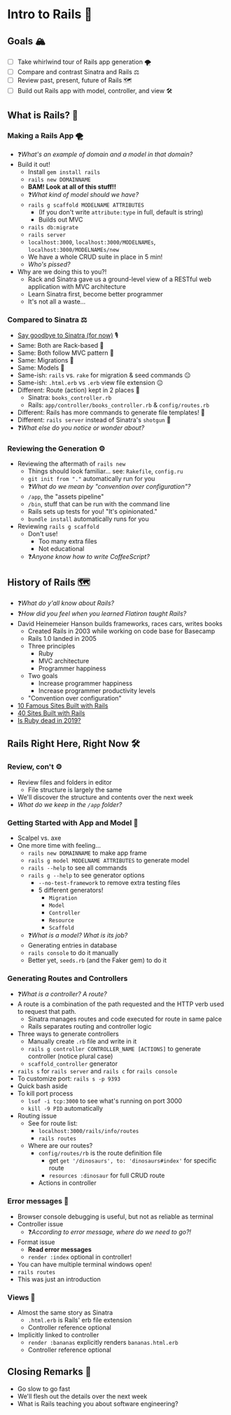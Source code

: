# Intro to Rails 🚂

## Goals 🏔

- [ ] Take whirlwind tour of Rails app generation 🌪
- [ ] Compare and contrast Sinatra and Rails ⚖️
- [ ] Review past, present, future of Rails 🗺
- [ ] Build out Rails app with model, controller, and view 🛠

## What is Rails? 🤔

### Making a Rails App 🌪

- ❓*What's an example of domain and a model in that domain?*
- Build it out!
  - Install `gem install rails`
  - `rails new DOMAINNAME`
  - **BAM! Look at all of this stuff!!**
  - ❓*What kind of model should we have?*
  - `rails g scaffold MODELNAME ATTRIBUTES`
    - (If you don't write `attribute:type` in full, default is string)
    - Builds out MVC
  - `rails db:migrate`
  - `rails server`
  - `localhost:3000`, `localhost:3000/MODELNAMEs`, `localhost:3000/MODELNAMEs/new`
  - We have a whole CRUD suite in place in 5 min!
  - *Who's pissed?*
- Why are we doing this to you?!
  - Rack and Sinatra gave us a ground-level view of a RESTful web application with MVC architecture
  - Learn Sinatra first, become better programmer
  - It's not all a waste...

### Compared to Sinatra ⚖️

- [Say goodbye to Sinatra (for now)](https://www.youtube.com/watch?v=9ML8PrP3A8E) 🎙
- Same: Both are Rack-based 🙂
- Same: Both follow MVC pattern 🙂
- Same: Migrations 🙂
- Same: Models 🙂
- Same-ish: `rails` vs. `rake` for migration & seed commands 😐
- Same-ish: `.html.erb` vs `.erb` view file extension 😐
- Different: Route (action) kept in 2 places 🙁
  - Sinatra: `books_controller.rb`
  - Rails: `app/controller/books_controller.rb` & `config/routes.rb`
- Different: Rails has more commands to generate file templates! 🙁
- Different: `rails server` instead of Sinatra's `shotgun` 🙁
- ❓*What else do you notice or wonder about?* 

### Reviewing the Generation ⚙️

- Reviewing the aftermath of `rails new`
  - Things should look familiar... see: `Rakefile`, `config.ru`
  - `git init from "."` automatically run for you
  - ❓*What do we mean by "convention over configuration"?*
  - `/app`, the "assets pipeline"
  - `/bin`, stuff that can be run with the command line
  - Rails sets up tests for you! "It's opinionated."
  - `bundle install` automatically runs for you
- Reviewing `rails g scaffold`  
  - Don't use!
    - Too many extra files
    - Not educational
  - ❓*Anyone know how to write CoffeeScript?*

## History of Rails 🗺

- ❓*What do y'all know about Rails?*
- ❓*How did you feel when you learned Flatiron taught Rails?*
- David Heinemeier Hanson builds frameworks, races cars, writes books
  - Created Rails in 2003 while working on code base for Basecamp
  - Rails 1.0 landed in 2005
  - Three principles
    - Ruby
    - MVC architecture
    - Programmer happiness
  - Two goals
    - Increase programmer happiness
    - Increase programmer productivity levels
  - "Convention over configuration"
- [10 Famous Sites Built with Rails](https://prograils.com/posts/top-10-famous-sites-built-with-ruby-on-rails)
- [40 Sites Built with Rails](https://ideamotive.co/blog/40-best-ruby-on-rails-companies-websites/)
- [Is Ruby dead in 2019?](https://hackernoon.com/is-ruby-on-rails-dead-in-2019-b462e9a65b22)

## Rails Right Here, Right Now 🛠

### Review, con't ⚙️

- Review files and folders in editor
  - File structure is largely the same
- We'll discover the structure and contents over the next week
- *What do we keep in the `/app` folder?*

### Getting Started with App and Model 🧰

- Scalpel vs. axe
- One more time with feeling...
  - `rails new DOMAINNAME` to make app frame
  - `rails g model MODELNAME ATTRIBUTES` to generate model
  - `rails --help` to see all commands
  - `rails g --help` to see generator options
    - `--no-test-framework` to remove extra testing files
    - 5 different generators!
      - `Migration`
      - `Model`
      - `Controller`
      - `Resource`
      - `Scaffold`
  - ❓*What is a model? What is its job?*
  - Generating entries in database
  - `rails console` to do it manually
  - Better yet, `seeds.rb` (and the Faker gem) to do it

### Generating Routes and Controllers

- ❓*What is a controller? A route?*
- A route is a combination of the path requested and the HTTP verb used to request that path.
  - Sinatra manages routes and code executed for route in same palce
  - Rails separates routing and controller logic
- Three ways to generate controllers
  - Manually create `.rb` file and write in it
  - `rails g controller CONTROLLER_NAME [ACTIONS]` to generate controller (notice plural case)
  - `scaffold_controller` generator
- `rails s` for `rails server` and `rails c` for `rails console`
- To customize port: `rails s -p 9393`
- Quick bash aside
- To kill port process
  - `lsof -i tcp:3000` to see what's running on port 3000
  - `kill -9 PID`
automatically
- Routing issue
  - See for route list:
    - `localhost:3000/rails/info/routes`
    - `rails routes`
  - Where are our routes?
    - `config/routes/rb` is the route definition file
      - get `get '/dinosaurs', to: 'dinosaurs#index'` for specific route
      - `resources :dinosaur` for full CRUD route
    - Actions in controller

### Error messages 🚨

- Browser console debugging is useful, but not as reliable as terminal
- Controller issue
  - ❓*According to error message, where do we need to go?!*
- Format issue
  - **Read error messages**
  - `render :index` optional in controller!
- You can have multiple terminal windows open!
- `rails routes`
- This was just an introduction

### Views 👀

- Almost the same story as Sinatra
  - `.html.erb` is Rails' erb file extension
  - Controller reference optional
- Implicitly linked to controller
  - `render :bananas` explicitly renders `bananas.html.erb`
  - Controller reference optional

## Closing Remarks 🙏

- Go slow to go fast
- We'll flesh out the details over the next week
- What is Rails teaching you about software engineering?
